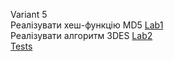 Variant 5 <br>
Реалізувати хеш-функцію MD5 [Lab1](https://github.com/vanyamel/Crypto/tree/main/src/main/java/org/example/Task1)<br>
Реалізувати алгоритм 3DES [Lab2](https://github.com/vanyamel/Crypto/tree/main/src/main/java/org/example/Task2)<br>
[Tests](https://github.com/vanyamel/Crypto/tree/main/src/test/java)
